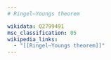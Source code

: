 ```yaml
---
# Ringel–Youngs theorem

wikidata: Q2799491
msc_classification: 05
wikipedia_links:
  - "[[Ringel–Youngs theorem]]"
---
```

